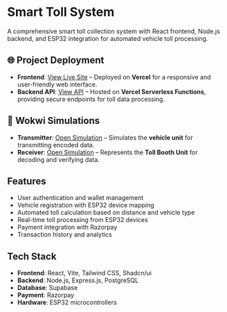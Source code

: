 # Smart Toll System

A comprehensive smart toll collection system with React frontend, Node.js backend, and ESP32 integration for automated vehicle toll processing.

## 🌐 Project Deployment

- **Frontend**: [View Live Site](https://smart-toll.vercel.app/) – Deployed on **Vercel** for a responsive and user-friendly web interface.  
- **Backend API**: [View API](https://smart-toll-api.vercel.app/) – Hosted on **Vercel Serverless Functions**, providing secure endpoints for toll data processing.

## 🔧 Wokwi Simulations

- **Transmitter**: [Open Simulation](https://wokwi.com/projects/444441271760229377) – Simulates the **vehicle unit** for transmitting encoded data.  
- **Receiver**: [Open Simulation](https://wokwi.com/projects/444442750515809281) – Represents the **Toll Booth Unit** for decoding and verifying data.


## Features

- User authentication and wallet management
- Vehicle registration with ESP32 device mapping
- Automated toll calculation based on distance and vehicle type
- Real-time toll processing from ESP32 devices
- Payment integration with Razorpay
- Transaction history and analytics

## Tech Stack

- **Frontend**: React, Vite, Tailwind CSS, Shadcn/ui
- **Backend**: Node.js, Express.js, PostgreSQL
- **Database**: Supabase
- **Payment**: Razorpay
- **Hardware**: ESP32 microcontrollers
